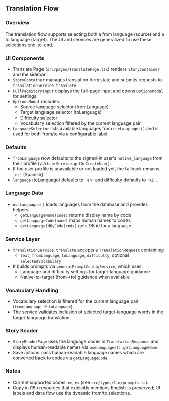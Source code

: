 ## Translation Flow

### Overview

The translation flow supports selecting both a from language (source) and a to language (target). The UI and services are generalized to use these selections end-to-end.

### UI Components

- Translate Page (`src/pages/TranslatePage.tsx`) renders `StoryContainer` and the sidebar.
- `StoryContainer` manages translation form state and submits requests to `translationService.translate`.
- `FullPageStoryInput` displays the full-page input and opens `OptionsModal` for settings.
- `OptionsModal` includes:
  - Source language selector (fromLanguage)
  - Target language selector (toLanguage)
  - Difficulty selector
  - Vocabulary selection filtered by the current language pair
- `LanguageSelector` lists available languages from `useLanguages()` and is used for both from/to via a configurable label.

### Defaults

- `fromLanguage` now defaults to the signed-in user's `native_language` from their profile (via `UserService.getOrCreateUser`).
- If the user profile is unavailable or not loaded yet, the fallback remains `'es'` (Spanish).
- `language` (toLanguage) defaults to `'en'` and difficulty defaults to `'a1'`.

### Language Data

- `useLanguages()` loads languages from the database and provides helpers:
  - `getLanguageName(code)` returns display name by code
  - `getLanguageCode(name)` maps human names to codes
  - `getLanguageIdByCode(code)` gets DB id for a language

### Service Layer

- `translationService.translate` accepts a `TranslationRequest` containing:
  - `text`, `fromLanguage`, `toLanguage`, `difficulty`, optional `selectedVocabulary`
- It builds prompts via `generalPromptConfigService`, which uses:
  - Language and difficulty settings for target-language guidance
  - Native-to-target (from→to) guidance when available

### Vocabulary Handling

- Vocabulary selection is filtered for the current language pair (`fromLanguage` → `toLanguage`).
- The service validates inclusion of selected target-language words in the target-language translation.

### Story Reader

- `StoryReaderPage` uses the language codes in `TranslationResponse` and displays human-readable names via `useLanguages().getLanguageName`.
- Save actions pass human-readable language names which are converted back to codes via `getLanguageCode`.

### Notes

- Current supported codes: `en`, `es` (see `src/types/llm/prompts.ts`).
- Copy in i18n resources that explicitly mentions English is preserved; UI labels and data flow use the dynamic from/to selections.

